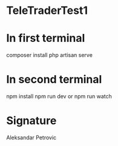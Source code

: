 # TeleTraderTest1
 
# In first terminal
composer install
php artisan serve

# In second terminal
npm install
npm run dev or npm run watch

# Signature
Aleksandar Petrovic